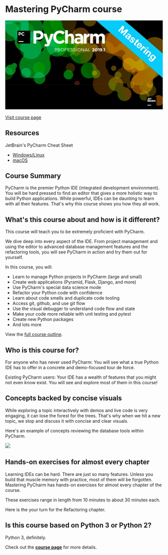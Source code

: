 # Mastering PyCharm course

[![](./readme_resources/mastering-pycharm-sm.jpg)](https://training.talkpython.fm/courses/explore_pycharm/mastering-pycharm-ide)

[Visit course page](https://training.talkpython.fm/courses/explore_pycharm/mastering-pycharm-ide)

## Resources

JetBrain's PyCharm Cheat Sheet
- [Windows/Linux](https://resources.jetbrains.com/storage/products/pycharm/docs/PyCharm_ReferenceCard.pdf)
- [macOS](https://resources.jetbrains.com/storage/products/pycharm/docs/PyCharm_ReferenceCard_mac.pdf)

## Course Summary

PyCharm is the premier Python IDE (integrated development environment). You will be hard pressed to find an editor that gives a more holistic way to build Python applications. While powerful, IDEs can be daunting to learn with all their features. That's why this course shows you how they all work.

## What's this course about and how is it different?

This course will teach you to be extremely proficient with PyCharm.

We dive deep into every aspect of the IDE. From project management and using the editor to advanced database management features and the refactoring tools, you will see PyCharm in action and try them out for yourself.

In this course, you will:

* Learn to manage Python projects in PyCharm (large and small)
* Create web applications (Pyramid, Flask, Django, and more)
* Use PyCharm's special data science mode
* Refactor your Python code with confidence
* Learn about code smells and duplicate code tooling
* Access git, github, and use git flow
* Use the visual debugger to understand code flow and state
* Make your code more reliable with unit testing and pytest
* Create new Python packages
* And lots more

View the [full course outline](https://training.talkpython.fm/courses/explore_pycharm/mastering-pycharm-ide#course_outline).

## Who is this course for?

For anyone who has never used PyCharm: You will see what a true Python IDE has to offer in a concrete and demo-focused tour de force.

Existing PyCharm users: Your IDE has a wealth of features that you might not even know exist. You will see and explore most of them in this course!

## Concepts backed by concise visuals

While exploring a topic interactively with demos and live code is very engaging, it can lose the forest for the trees. That's why when we hit a new topic, we stop and discuss it with concise and clear visuals.

Here's an example of concepts reviewing the database tools within PyCharm.

![](./readme_resources/pycharm-concept-example.png)

## Hands-on exercises for almost every chapter

Learning IDEs can be hard. There are just so many features. Unless you build that muscle memory with practice, most of them will be forgotten. Mastering PyCharm has hands-on exercises for almost every chapter of the course.

These exercises range in length from 10 minutes to about 30 minutes each.

Here is the your turn for the Refactoring chapter.

## Is this course based on Python 3 or Python 2?

Python 3, definitely.

Check out the **[course page](https://training.talkpython.fm/courses/explore_pycharm/mastering-pycharm-ide)** for more details.
